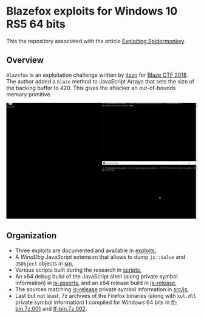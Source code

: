 # Blazefox exploits for Windows 10 RS5 64 bits

This the repository associated with the article [Exploiting Spidermonkey](TODO).

## Overview

`Blazefox` is an exploitation challenge written by [itszn](https://twitter.com/itszn13) for [Blaze CTF 2018](https://ctftime.org/event/591). The author added a `blaze` method to JavaScript Arrays that sets the size of the backing buffer to 420. This gives the attacker an out-of-bounds memory primitive.

![ifrit.js](exploits/gifs/ifrit.gif)

## Organization

* Three exploits are documented and available in [exploits](https://github.com/0vercl0k/blazefox/tree/master/exploits),
* A *WindDbg* JavaScript extension that allows to dump `js::Value` and `JSObject` objects in [sm](https://github.com/0vercl0k/blazefox/tree/master/sm),
* Various scripts built during the research in [scripts](https://github.com/0vercl0k/blazefox/tree/master/scripts),
* An x64 debug build of the JavaScript shell (along private symbol information) in [js-asserts](https://github.com/0vercl0k/blazefox/tree/master/js-asserts), and an x64 release build in [js-release](https://github.com/0vercl0k/blazefox/tree/master/js-release),
* The sources matching [js-release](https://github.com/0vercl0k/blazefox/tree/master/js-release) private symbol information in [src/js](https://github.com/0vercl0k/blazefox/tree/master/src/js),
* Last but not least, 7z archives of the Firefox binaries (along with `xul.dll` private symbol information) I compiled for Windows 64 bits in [ff-bin.7z.001](https://github.com/0vercl0k/blazefox/blob/master/ff-bin.7z.001) and [ff-bin.7z.002](https://github.com/0vercl0k/blazefox/blob/master/ff-bin.7z.002).


